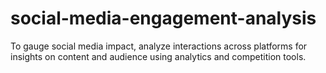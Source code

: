 # social-media-engagement-analysis
To gauge social media impact, analyze interactions across platforms for insights on content and audience using analytics and competition tools.
